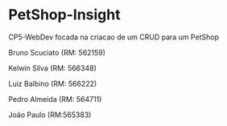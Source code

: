 # PetShop-Insight
CP5-WebDev focada na criacao de um CRUD para um PetShop

Bruno Scuciato (RM: 562159)

Kelwin Silva (RM: 566348)

Luiz Balbino (RM: 566222)

Pedro Almeida (RM: 564711)

João Paulo  (RM:565383)
